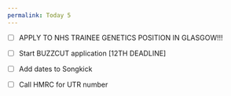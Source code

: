 ```yaml
---
permalink: Today 5
---
```

- [ ] APPLY TO NHS TRAINEE GENETICS POSITION IN GLASGOW!!!

- [ ] Start BUZZCUT application [12TH DEADLINE]
- [ ] Add dates to Songkick 
- [ ] Call HMRC for UTR number